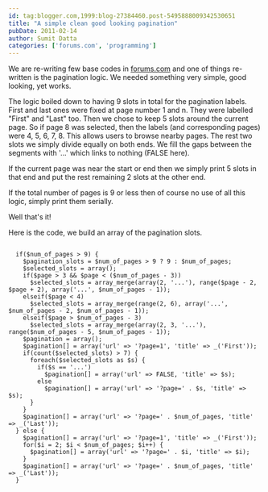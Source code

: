 ```yaml
---
id: tag:blogger.com,1999:blog-27384460.post-5495888009342530651
title: "A simple clean good looking pagination"
pubDate: 2011-02-14
author: Sumit Datta
categories: ['forums.com', 'programming']
---
```


We are re-writing few base codes in [forums.com](http://forums.com) and one of things re-written is the pagination logic. We needed something very simple, good looking, yet works.

The logic boiled down to having 9 slots in total for the pagination labels. First and last ones were fixed at page number 1 and n. They were labelled "First" and "Last" too. Then we chose to keep 5 slots around the current page. So if page 8 was selected, then the labels (and corresponding pages) were 4, 5, 6, 7, 8. This allows users to browse nearby pages. The rest two slots we simply divide equally on both ends. We fill the gaps between the segments with '...' which links to nothing (FALSE here).

If the current page was near the start or end then we simply print 5 slots in that end and put the rest remaining 2 slots at the other end.

If the total number of pages is 9 or less then of course no use of all this logic, simply print them serially.

Well that's it!

Here is the code, we build an array of the pagination slots.  

```

  if($num_of_pages > 9) {
    $pagination_slots = $num_of_pages > 9 ? 9 : $num_of_pages;
    $selected_slots = array();
    if($page > 3 && $page < ($num_of_pages - 3))
      $selected_slots = array_merge(array(2, '...'), range($page - 2, $page + 2), array('...', $num_of_pages - 1));
    elseif($page < 4)
      $selected_slots = array_merge(range(2, 6), array('...', $num_of_pages - 2, $num_of_pages - 1));
    elseif($page > $num_of_pages - 3)
      $selected_slots = array_merge(array(2, 3, '...'), range($num_of_pages - 5, $num_of_pages - 1));
    $pagination = array();
    $pagination[] = array('url' => '?page=1', 'title' => _('First'));
    if(count($selected_slots) > 7) {
      foreach($selected_slots as $s) {
        if($s == '...')
          $pagination[] = array('url' => FALSE, 'title' => $s);
        else
          $pagination[] = array('url' => '?page=' . $s, 'title' => $s);
      }
    }
    $pagination[] = array('url' => '?page=' . $num_of_pages, 'title' => _('Last'));
  } else {
    $pagination[] = array('url' => '?page=1', 'title' => _('First'));
    for($i = 2; $i < $num_of_pages; $i++) {
      $pagination[] = array('url' => '?page=' . $i, 'title' => $i);
    }
    $pagination[] = array('url' => '?page=' . $num_of_pages, 'title' => _('Last'));
  }

```
